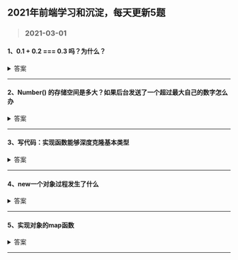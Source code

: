 ## 2021年前端学习和沉淀，每天更新5题

> ### 2021-03-01

#### 1、0.1 + 0.2 === 0.3 吗？为什么？

<details>
<summary>答案</summary>

  JavaScirpt 使用 Number 类型来表示数字（整数或浮点数），遵循 IEEE 754 标准，通过 64 位来表示一个数字（1 + 11 + 52）

- 1 符号位，0 表示正数，1 表示负数 s
- 11 指数位（e）
- 52 尾数，小数部分（即有效数字）

最大安全数字：Number.MAX_SAFE_INTEGER = Math.pow(2, 53) - 1，转换成整数就是 16 位，所以 0.1 === 0.1，是因为通过 toPrecision(16) 去有效位之后，两者是相等的。

在两数相加时，会先转换成二进制，0.1 和 0.2 转换成二进制的时候尾数会发生无限循环，然后进行对阶运算，JS 引擎对二进制进行截断，所以造成精度丢失。

所以总结：精度丢失可能出现在进制转换和对阶运算中。

参考链接：

- [https://juejin.cn/post/6844903680362151950](https://)

</details>

***

#### 2、Number() 的存储空间是多大？如果后台发送了一个超过最大自己的数字怎么办

<details>
<summary>答案</summary>

<br/>

Math.pow(2, 53) ，53 为有效数字，会发生截断，等于 JS 能支持的最大数字。

</details>

***

#### 3、写代码：实现函数能够深度克隆基本类型

<details>

<summary>答案</summary>

浅克隆

```javascript
function shallowClone(obj) {
  let cloneObj = {};

  for (let i in obj) {
    cloneObj[i] = obj[i];
  }

  return cloneObj;
}
```

深克隆

- 考虑基础类型
- 引用类型
  - RegExp、Date、函数 不是 JSON 安全的
  - 会丢失 constructor，所有的构造函数都指向 Object
  - 破解循环引用

```javascript
function deepCopy(obj) {
  if (typeof obj === 'object') {
    var result = obj.constructor === Array ? [] : {};

    for (var i in obj) {
      result[i] = typeof obj[i] === 'object' ? deepCopy(obj[i]) : obj[i];
    }
  } else {
    var result = obj;
  }

  return result;
}
```

</details>

***

#### 4、new一个对象过程发生了什么

<details>

<summary>答案</summary>

<br/>

- 创建一个空对象
  ```javascript
  var obj = new Object();
  ```
- 设置原型链（当调用构造函数创建一个新实例后，该实例的内部将包含一个指针（内部属性），指向构造函数的原型对象）
  ```javascript
  obj.__proto__= Func.prototype;
  ```
- 让Func中的this指向obj，并执行Func的函数体。（创建新的对象之后，将构造函数的作用域赋给新对象（因此this就指向了这个新对象））
  ```javascript
  var result =Func.call(obj);
  ```
- 判断Func的返回值类型：
  
    如果是值类型，返回obj。如果是引用类型，就返回这个引用类型的对象
  ```javascript
  if (typeof(result) == "object"){
    func=result;
  }
  else{
      func=obj;;
  }
  ```

</details>

***

#### 5、实现对象的map函数

<details>
<summary>答案</summary>

```javascript
Object.prototype.map = function(cb) {
  const obj = this
  const result = {}
  for(key in obj) {
    if (obj.hasOwnProperty(key)) {
      const item = cb(key, obj[key])
      result[key] = item
    }
  }
  return result
}

const test1 = {
  a:1,
  b:2,
  c:3
}

const test1Res = test1.map((key,val) => ++val) // { a: 2, b: 3, c:4 }
```

</details>

***
